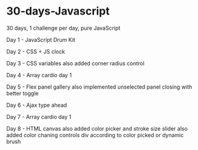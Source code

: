 # 30-days-Javascript
30 days, 1 challenge per day, pure JavaScript


Day 1 - JavaScript Drum Kit

Day 2 - CSS + JS clock

Day 3 - CSS variables
  also added corner radius control

Day 4 - Array cardio day 1

Day 5 - Flex panel gallery
  also implemented unselected panel closing with better toggle

Day 6 - Ajax type ahead

Day 7 - Array cardio day 1

Day 8 - HTML canvas
  also added color picker and stroke size slider
  also added color chaning controls div according to color picked or dynamic brush
